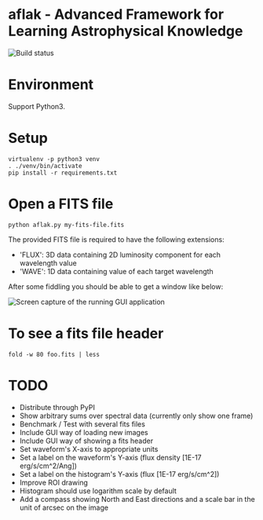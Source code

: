 # aflak - Advanced Framework for Learning Astrophysical Knowledge

![Build status](https://api.travis-ci.org/malikolivier/aflak.svg?branch=master)

# Environment

Support Python3.

# Setup

    virtualenv -p python3 venv
    . ./venv/bin/activate
    pip install -r requirements.txt

# Open a FITS file

    python aflak.py my-fits-file.fits

The provided FITS file is required to have the following extensions:
 - 'FLUX': 3D data containing 2D luminosity component for each wavelength value
 - 'WAVE': 1D data containing value of each target wavelength

After some fiddling you should be able to get a window like below:

![Screen capture of the running GUI application](images/2017-11-13-screenshot.jpg?raw=true)


# To see a fits file header

    fold -w 80 foo.fits | less

# TODO

- Distribute through PyPI
- Show arbitrary sums over spectral data (currently only show one frame)
- Benchmark / Test with several fits files
- Include GUI way of loading new images
- Include GUI way of showing a fits header
- Set waveform's X-axis to appropriate units
- Set a label on the waveform's Y-axis (flux density [1E-17 erg/s/cm^2/Ang])
- Set a label on the histogram's Y-axis (flux [1E-17 erg/s/cm^2])
- Improve ROI drawing
- Histogram should use logarithm scale by default
- Add a compass showing North and East directions and a scale bar in the unit of arcsec on the image
